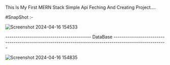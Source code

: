 This Is My First MERN Stack Simple Api Feching And Creating Project....

#SnapShot :- 

![Screenshot 2024-04-16 154533](https://github.com/adityagunale/MERN--Television_Store/assets/121552299/4d65328f-a31b-499f-8c41-0155094582e0)


------------------------------------------  DataBase  --------------------------------------------------------------------------------------------------------



![Screenshot 2024-04-16 154835](https://github.com/adityagunale/MERN--Television_Store/assets/121552299/7ac33104-217f-4a50-806e-c1db0c9f6372)
